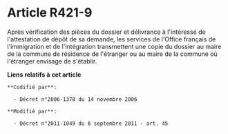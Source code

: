 # Article R421-9

Après vérification des pièces du dossier et délivrance à l'intéressé de l'attestation de dépôt de sa demande, les services de
l'Office français de l'immigration et de l'intégration transmettent une copie du dossier au maire de la commune de résidence
de l'étranger ou au maire de la commune où l'étranger envisage de s'établir.

**Liens relatifs à cet article**

	**Codifié par**:

	  - Décret n°2006-1378 du 14 novembre 2006

	**Modifié par**:

	  - Décret n°2011-1049 du 6 septembre 2011 - art. 45
